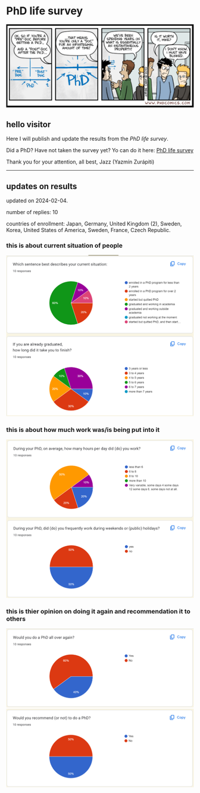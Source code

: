 # PhD life survey

<img src="./images/InstantaneousProperty.png" alt="was it worth it" />

## hello visitor

Here I will publish and update the results from the _PhD life survey_. 

Did a PhD? Have not taken the survey yet? Yo can do it here: [PhD life survey](https://forms.gle/4NVZAtoYY6EhQbnC8)

Thank you for your attention, all best, 
Jazz (Yazmín Zurápiti)


-------------------------------------------------------------------------------------------------------------------

## updates on results

updated on 2024-02-04.

number of replies: 10 

countries of enrollment: Japan, Germany, United Kingdom (2), Sweden, Korea, United States of America, Sweden, France, Czech Republic.

### this is about current situation of people
<img src="./images/Screenshot_2024-02-04_192803.png" alt="context" />

### this is about how much work was/is being put into it
<img src="./images/Screenshot_2024-02-04_191026.png" alt="how much work is a PhD" />

### this is thier opinion on doing it again and recommendation it to others
<img src="./images/Screenshot_2024-02-04_191157.png" alt="would do a PhD again" />
<img src="./images/Screenshot_2024-02-04_191253.png" alt="recommend doing a PhD" />



